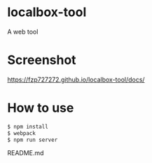 # localbox-tool
A web tool 
# Screenshot
https://fzp727272.github.io/localbox-tool/docs/
# How to use
```bash
$ npm install
$ webpack
$ npm run server
```
README.md
